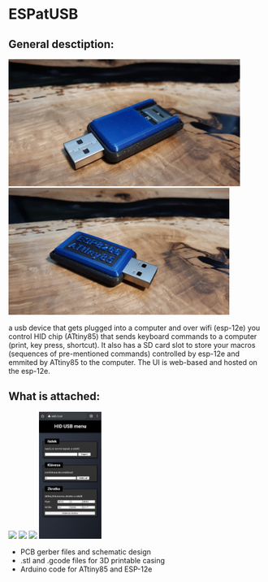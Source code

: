 # ESPatUSB
## General desctiption:
<p float="left">
  <img src="images/IMG_20210806_114903.jpg" height="250" />
  <img src="images/IMG_20210806_114807.jpg" height="250" /> 
</p>
a usb device that gets plugged into a computer and over wifi (esp-12e) you control HID chip (ATtiny85) that sends keyboard commands to a computer (print, key press, shortcut). It also has a SD card slot to store your macros (sequences of pre-mentioned commands) controlled by esp-12e and emmited by ATtiny85 to the computer. The UI is web-based and hosted on the esp-12e.

## What is attached:

<p float="left">
  <img src="images/Snímek obrazovky 2021-08-06 162437.png" height="250" /> 
  <img src="images/Snímek obrazovky 2021-08-06 163751.png" height="250" />
  <img src="images/Snímek obrazovky 2021-08-06 164538.png" height="250" />
  <img src="images/SmartSelect_20210802-221822_Chrome.jpg" height="250" /> 
</p>

- PCB gerber files and schematic design
- .stl and .gcode files for 3D printable casing
- Arduino code for ATtiny85 and ESP-12e
